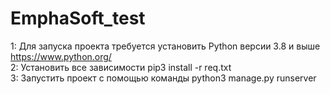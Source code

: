 # EmphaSoft_test

1: Для запуска проекта требуется установить Python версии 3.8 и выше https://www.python.org/
<br />
2: Установить все зависимости pip3 install -r req.txt
<br />
3: Запустить проект с помощью команды python3 manage.py runserver
